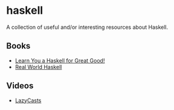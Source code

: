 # haskell

A collection of useful and/or interesting resources about Haskell.

## Books

- [Learn You a Haskell for Great Good!](http://learnyouahaskell.com/chapters)
- [Real World Haskell](http://book.realworldhaskell.org/read/)

## Videos

- [LazyCasts](https://www.youtube.com/channel/UCpMQKdt2SB4PCFl65M1pUug)
